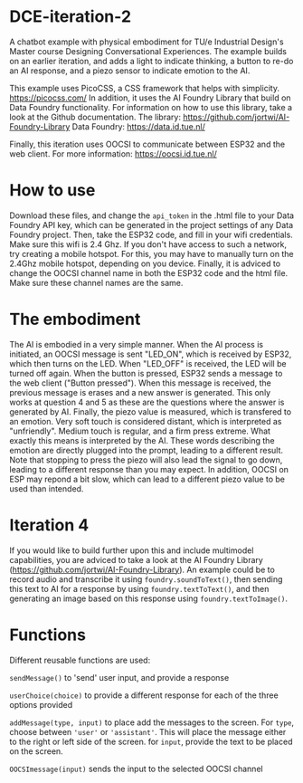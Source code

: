 # DCE-iteration-2

A chatbot example with physical embodiment for TU/e Industrial Design's Master course Designing Conversational Experiences. The example builds on an earlier iteration, and adds a light to indicate thinking, a button to re-do an AI response, and a piezo sensor to indicate emotion to the AI.

This example uses PicoCSS, a CSS framework that helps with simplicity. https://picocss.com/
In addition, it uses the AI Foundry Library that build on Data Foundry functionality. For information on how to use this library, take a look at the Github documentation.
The library: https://github.com/jortwi/AI-Foundry-Library
Data Foundry: https://data.id.tue.nl/

Finally, this iteration uses OOCSI to communicate between ESP32 and the web client. For more information: https://oocsi.id.tue.nl/

# How to use

Download these files, and change the `api_token` in the .html file to your Data Foundry API key, which can be generated in the project settings of any Data Foundry project. Then, take the ESP32 code, and fill in your wifi credentials. Make sure this wifi is 2.4 Ghz. If you don't have access to such a network, try creating a mobile hotspot. For this, you may have to manually turn on the 2.4Ghz mobile hotspot, depending on you device. Finally, it is adviced to change the OOCSI channel name in both the ESP32 code and the html file. Make sure these channel names are the same.

# The embodiment

The AI is embodied in a very simple manner. When the AI process is initiated, an OOCSI message is sent "LED_ON", which is received by ESP32, which then turns on the LED. When "LED_OFF" is received, the LED will be turned off again. When the button is pressed, ESP32 sends a message to the web client ("Button pressed"). When this message is received, the previous message is erases and a new answer is generated. This only works at question 4 and 5 as these are the questions where the answer is generated by AI. Finally, the piezo value is measured, which is transfered to an emotion. Very soft touch is considered distant, which is interpreted as "unfriendly". Medium touch is regular, and a firm press extreme. What exactly this means is interpreted by the AI. These words describing the emotion are directly plugged into the prompt, leading to a different result. Note that stopping to press the piezo will also lead the signal to go down, leading to a different response than you may expect. In addition, OOCSI on ESP may repond a bit slow, which can lead to a different piezo value to be used than intended.

# Iteration 4

If you would like to build further upon this and include multimodel capabilities, you are adviced to take a look at the AI Foundry Library (https://github.com/jortwi/AI-Foundry-Library). An example could be to record audio and transcribe it using `foundry.soundToText()`, then sending this text to AI for a response by using `foundry.textToText()`, and then generating an image based on this response using `foundry.textToImage()`.

# Functions

Different reusable functions are used:

`sendMessage()` to 'send' user input, and provide a response

`userChoice(choice)` to provide a different response for each of the three options provided

`addMessage(type, input)` to place add the messages to the screen. For `type`, choose between `'user'` or `'assistant'`. This will place the message either to the right or left side of the screen. for `input`, provide the text to be placed on the screen.

`OOCSImessage(input)` sends the input to the selected OOCSI channel
